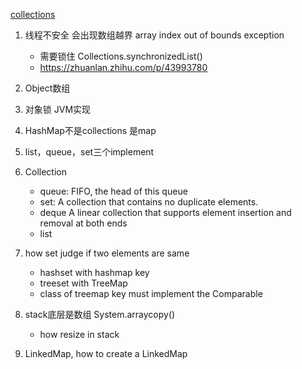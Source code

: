 [collections](https://github.com/Snailclimb/JavaGuide/blob/master/docs/java/collection/Java%E9%9B%86%E5%90%88%E6%A1%86%E6%9E%B6%E5%B8%B8%E8%A7%81%E9%9D%A2%E8%AF%95%E9%A2%98.md#112-%E8%AF%B4%E8%AF%B4-listsetmap-%E4%B8%89%E8%80%85%E7%9A%84%E5%8C%BA%E5%88%AB)
1. 线程不安全 会出现数组越界 array index out of bounds exception
   - 需要锁住 Collections.synchronizedList()
   - https://zhuanlan.zhihu.com/p/43993780
    
2. Object数组
3. 对象锁 JVM实现
4. HashMap不是collections 是map
5. list，queue，set三个implement 
6. Collection
   - queue: FIFO,  the head of this queue
   - set: A collection that contains no duplicate elements.
   - deque A linear collection that supports element insertion and removal at both ends
   - list
7. how set judge if two elements are same
   - hashset with hashmap key
   - treeset with TreeMap
   - class of treemap key must implement the Comparable
8. stack底层是数组 System.arraycopy()   
   - how resize in stack
9. LinkedMap, how to create a LinkedMap   








